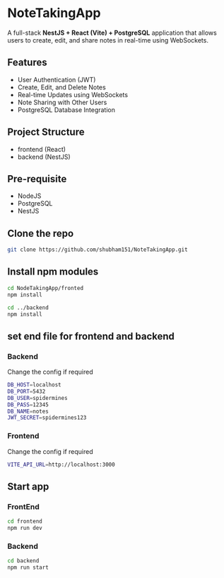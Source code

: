 # NoteTakingApp

A full-stack **NestJS + React (Vite) + PostgreSQL** application that allows users to create, edit, and share notes in real-time using WebSockets.

## Features
- User Authentication (JWT)
- Create, Edit, and Delete Notes  
- Real-time Updates using WebSockets  
- Note Sharing with Other Users  
- PostgreSQL Database Integration

## Project Structure
- frontend (React)
- backend (NestJS)

## Pre-requisite
- NodeJS
- PostgreSQL
- NestJS


## Clone the repo

```bash
git clone https://github.com/shubham151/NoteTakingApp.git
```

## Install npm modules

```bash
cd NodeTakingApp/fronted
npm install

cd ../backend
npm install
```

## set end file for frontend and backend



### Backend
Change the config if required
```bash
DB_HOST=localhost
DB_PORT=5432
DB_USER=spidermines
DB_PASS=12345
DB_NAME=notes
JWT_SECRET=spidermines123

```

### Frontend
Change the config if required 
```bash
VITE_API_URL=http://localhost:3000

```


## Start app


### FrontEnd

```bash
cd frontend
npm run dev
```

### Backend

```bash
cd backend
npm run start
```

